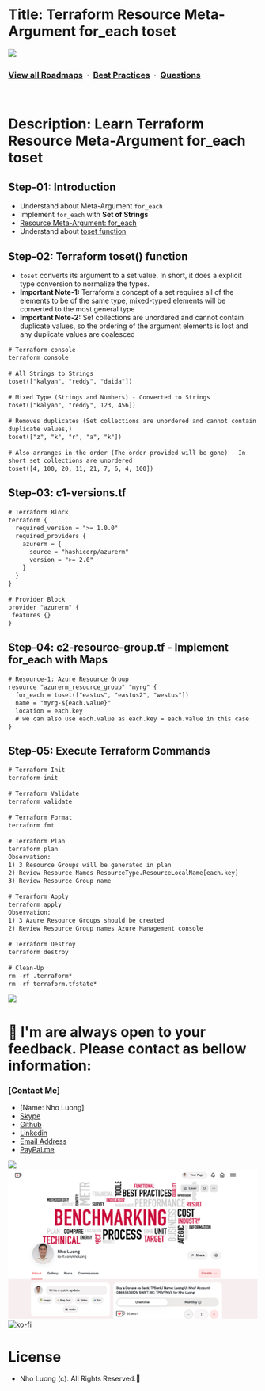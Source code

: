 # Title: Terraform Resource Meta-Argument for_each toset

![](https://i.imgur.com/waxVImv.png)
### [View all Roadmaps](https://github.com/nholuongut/all-roadmaps) &nbsp;&middot;&nbsp; [Best Practices](https://github.com/nholuongut/all-roadmaps/blob/main/public/best-practices/) &nbsp;&middot;&nbsp; [Questions](https://www.linkedin.com/in/nholuong/)
<br/>

# Description: Learn Terraform Resource Meta-Argument for_each toset
## Step-01: Introduction
- Understand about Meta-Argument `for_each`
- Implement `for_each` with **Set of Strings**
- [Resource Meta-Argument: for_each](https://www.terraform.io/docs/language/meta-arguments/for_each.html)
- Understand about [toset function](https://www.terraform.io/docs/language/functions/toset.html)

## Step-02: Terraform toset() function
- `toset` converts its argument to a set value. In short, it does a explicit type conversion to normalize the types. 
- **Important Note-1:** Terraform's concept of a set requires all of the elements to be of the same type, mixed-typed elements will be converted to the most general type
- **Important Note-2:** Set collections are unordered and cannot contain duplicate values, so the ordering of the argument elements is lost and any duplicate values are coalesced
```t
# Terraform console
terraform console

# All Strings to Strings
toset(["kalyan", "reddy", "daida"])

# Mixed Type (Strings and Numbers) - Converted to Strings 
toset(["kalyan", "reddy", 123, 456])

# Removes duplicates (Set collections are unordered and cannot contain duplicate values,) 
toset(["z", "k", "r", "a", "k"])

# Also arranges in the order (The order provided will be gone) - In short set collections are unordered
toset([4, 100, 20, 11, 21, 7, 6, 4, 100])
```


## Step-03: c1-versions.tf
```t
# Terraform Block
terraform {
  required_version = ">= 1.0.0"
  required_providers {
    azurerm = {
      source = "hashicorp/azurerm"
      version = ">= 2.0" 
    }
  }
}

# Provider Block
provider "azurerm" {
 features {}          
}
```

## Step-04: c2-resource-group.tf - Implement for_each with Maps
```t
# Resource-1: Azure Resource Group
resource "azurerm_resource_group" "myrg" {
  for_each = toset(["eastus", "eastus2", "westus"])
  name = "myrg-${each.value}" 
  location = each.key 
  # we can also use each.value as each.key = each.value in this case  
}
```

## Step-05: Execute Terraform Commands
```t
# Terraform Init
terraform init

# Terraform Validate 
terraform validate

# Terraform Format
terraform fmt

# Terraform Plan
terraform plan
Observation: 
1) 3 Resource Groups will be generated in plan
2) Review Resource Names ResourceType.ResourceLocalName[each.key]
3) Review Resource Group name 

# Terarform Apply
terraform apply
Observation: 
1) 3 Azure Resource Groups should be created
2) Review Resource Group names Azure Management console

# Terraform Destroy
terraform destroy

# Clean-Up 
rm -rf .terraform*
rm -rf terraform.tfstate*
```

![](https://i.i/Users/nholu/Documents/Donate.png/Users/nholu/Documents/Donate.pngmgur.com/waxVImv.png)
# 🚀 I'm are always open to your feedback.  Please contact as bellow information:
### [Contact Me]
* [Name: Nho Luong]
* [Skype](luongutnho_skype)
* [Github](https://github.com/nholuongut/)
* [Linkedin](https://www.linkedin.com/in/nholuong/)
* [Email Address](luongutnho@hotmail.com)
* [PayPal.me](https://www.paypal.com/paypalme/nholuongut)

![](https://i.imgur.com/waxVImv.png)
![](Donate.png)
[![ko-fi](https://ko-fi.com/img/githubbutton_sm.svg)](https://ko-fi.com/nholuong)

# License
* Nho Luong (c). All Rights Reserved.🌟